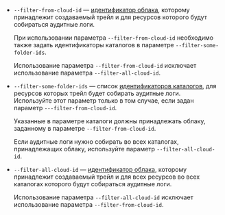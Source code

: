 
* `--filter-from-cloud-id` — [идентификатор облака](../../resource-manager/operations/cloud/get-id.md), которому принадлежит создаваемый трейл и для ресурсов которого будут собираться аудитные логи.

    При использовании параметра `--filter-from-cloud-id` необходимо также задать идентификаторы каталогов в параметре `--filter-some-folder-ids`.

    Использование параметра `--filter-from-cloud-id` исключает использование параметра `--filter-all-cloud-id`.

* `--filter-some-folder-ids` — список [идентификаторов каталогов](../../resource-manager/operations/folder/get-id.md), для ресурсов которых трейл будет собирать аудитные логи. Используйте этот параметр только в том случае, если задан параметр `---filter-from-cloud-id`.

    Указанные в параметре каталоги должны принадлежать облаку, заданному в параметре `--filter-from-cloud-id`.

    Если аудитные логи нужно собирать во всех каталогах, принадлежащих облаку, используйте параметр `--filter-all-cloud-id`.

* `--filter-all-cloud-id` — [идентификатор облака](../../resource-manager/operations/cloud/get-id.md), которому принадлежит создаваемый трейл и для всех ресурсов во всех каталогах которого будут собираться аудитные логи.

    Использование параметра `--filter-all-cloud-id` исключает использование параметра `--filter-from-cloud-id`.